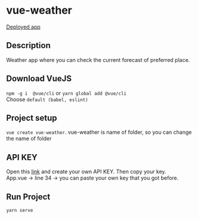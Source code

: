 # vue-weather

[Deployed app](https://incredible-moonbeam-340408.netlify.app/)

## Description
Weather app where you can check the current forecast of preferred place.

## Download VueJS
```npm -g i  @vue/cli``` or ```yarn global add @vue/cli```</br>
Choose ```default (babel, eslint)```

## Project setup
```vue create vue-weather```. vue-weather is name of folder, so you can change the name of folder

## API KEY
Open this [link]([url](https://home.openweathermap.org/api_keys)) and create your own API KEY. Then copy your key.</br>
App.vue -> line 34 -> you can paste your own key that you got before.

## Run Project
```yarn serve```
